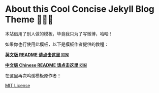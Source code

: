 # About this Cool Concise Jekyll Blog Theme 🤘🤘🤘

本站借用了别人做的模板，毕竟我只为了写微博，哈哈！

如果你也行使用此模板，以下是模板作者提供的教程：

**[英文版 README 请点击这里 🇨🇳](https://github.com/Gaohaoyang/gaohaoyang.github.io/blob/master/README.md)**

**[中文版 Chinese README 请点击这里 🇨🇳](https://github.com/Gaohaoyang/gaohaoyang.github.io/blob/master/README-zh-cn.md)**

在这里再次鸣谢模板原作者！

[MIT License](https://github.com/Gaohaoyang/gaohaoyang.github.io/blob/master/LICENSE.md)
